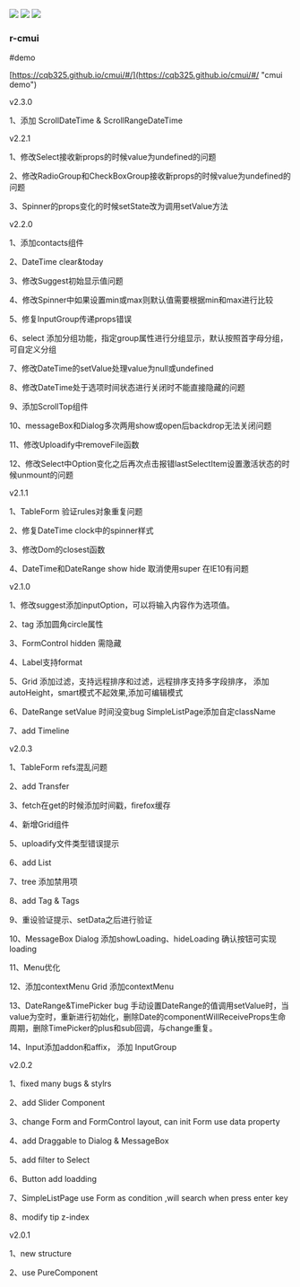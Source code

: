 ![](https://img.shields.io/badge/r--cmui-2.3.0-blue.svg) ![](https://img.shields.io/badge/licence-MIT%20License-blue.svg) ![](https://img.shields.io/badge/build-passing-brightgreen.svg)
### r-cmui

#demo

[https://cqb325.github.io/cmui/#/](https://cqb325.github.io/cmui/#/ "cmui demo")

v2.3.0

1、添加 ScrollDateTime & ScrollRangeDateTime

v2.2.1

1、修改Select接收新props的时候value为undefined的问题

2、修改RadioGroup和CheckBoxGroup接收新props的时候value为undefined的问题

3、Spinner的props变化的时候setState改为调用setValue方法

v2.2.0

1、添加contacts组件

2、DateTime clear&today

3、修改Suggest初始显示值问题

4、修改Spinner中如果设置min或max则默认值需要根据min和max进行比较

5、修复InputGroup传递props错误

6、select 添加分组功能，指定group属性进行分组显示，默认按照首字母分组，可自定义分组

7、修改DateTime的setValue处理value为null或undefined

8、修改DateTime处于选项时间状态进行关闭时不能直接隐藏的问题

9、添加ScrollTop组件

10、messageBox和Dialog多次两用show或open后backdrop无法关闭问题

11、修改Uploadify中removeFile函数

12、修改Select中Option变化之后再次点击报错lastSelectItem设置激活状态的时候unmount的问题

v2.1.1

1、TableForm 验证rules对象重复问题

2、修复DateTime clock中的spinner样式

3、修改Dom的closest函数

4、DateTime和DateRange show hide 取消使用super 在IE10有问题

v2.1.0

1、修改suggest添加inputOption，可以将输入内容作为选项值。

2、tag 添加圆角circle属性

3、FormControl hidden 需隐藏

4、Label支持format

5、Grid 添加过滤，支持远程排序和过滤，远程排序支持多字段排序， 添加autoHeight，smart模式不起效果,添加可编辑模式

6、DateRange setValue 时间没变bug  SimpleListPage添加自定className

7、add Timeline

v2.0.3

1、TableForm refs混乱问题

2、add Transfer

3、fetch在get的时候添加时间戳，firefox缓存

4、新增Grid组件

5、uploadify文件类型错误提示

6、add List

7、tree 添加禁用项

8、add Tag & Tags 

9、重设验证提示、setData之后进行验证

10、MessageBox Dialog 添加showLoading、hideLoading 确认按钮可实现loading

11、Menu优化

12、添加contextMenu  Grid 添加contextMenu

13、DateRange&TimePicker bug  手动设置DateRange的值调用setValue时，当value为空时，重新进行初始化，删除Date的componentWillReceiveProps生命周期，删除TimePicker的plus和sub回调，与change重复。

14、Input添加addon和affix， 添加 InputGroup

v2.0.2

1、fixed many bugs & stylrs

2、add Slider Component

3、change Form and FormControl layout, can init Form use data property

4、add Draggable to Dialog & MessageBox

5、add filter to Select

6、Button add loadding

7、SimpleListPage use Form as condition ,will search when press enter key

8、modify tip z-index

v2.0.1

1、new structure

2、use PureComponent
